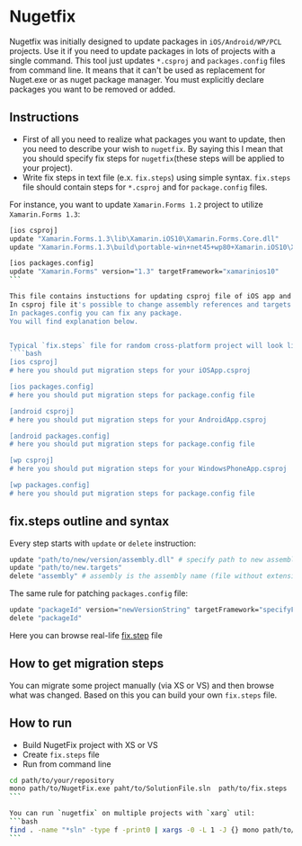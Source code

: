 Nugetfix
========
Nugetfix was initially designed to update packages in `iOS/Android/WP/PCL` projects. Use it if you need to update packages in lots of projects with a single command. This tool just updates `*.csproj` and `packages.config` files from command line. It means that it can't be used as replacement for Nuget.exe or as nuget package manager. You must explicitly declare packages you want to be removed or added.

Instructions
------------

* First of all you need to realize what packages you want to update, then you need to describe your wish to `nugetfix`. By saying this I mean that you should specify fix steps for `nugetfix`(these steps will be applied to your project).
* Write fix steps in text file (e.x. `fix.steps`) using simple syntax. `fix.steps` file should contain steps for `*.csproj` and for `package.config` files.

For instance, you want to update `Xamarin.Forms 1.2` project to utilize `Xamarin.Forms 1.3`:

````bash
[ios csproj]
update "Xamarin.Forms.1.3\lib\Xamarin.iOS10\Xamarin.Forms.Core.dll"
update "Xamarin.Forms.1.3\build\portable-win+net45+wp80+Xamarin.iOS10\Xamarin.Forms.targets"

[ios packages.config]
update "Xamarin.Forms" version="1.3" targetFramework="xamarinios10"
```

This file contains instuctions for updating csproj file of iOS app and instuctions for patching packages.config.
In csproj file it's possible to change assembly references and targets.
In packages.config you can fix any package.
You will find explanation below.


Typical `fix.steps` file for random cross-platform project will look like this:
````bash
[ios csproj]
# here you should put migration steps for your iOSApp.csproj

[ios packages.config]
# here you should put migration steps for package.config file

[android csproj]
# here you should put migration steps for your AndroidApp.csproj

[android packages.config]
# here you should put migration steps for package.config file

[wp csproj]
# here you should put migration steps for your WindowsPhoneApp.csproj

[wp packages.config]
# here you should put migration steps for package.config file
````

fix.steps outline and syntax
----------------
Every step starts with `update` or `delete` instruction:
```bash
update "path/to/new/version/assembly.dll" # specify path to new assembly version
update "path/to/new.targets"
delete "assembly" # assembly is the assembly name (file without extension)
```

The same rule for patching `packages.config` file:  
```bash
update "packageId" version="newVersionString" targetFramework="specifyFrameworkHere"  
delete "packageId"
```

Here you can browse real-life [fix.step](https://github.com/rzaitov/nugetfix/blob/master/NugetFix/fix.steps) file

How to get migration steps
--------------------------
You can migrate some project manually (via XS or VS) and then browse what was changed. Based on this you can build your own `fix.steps` file.

How to run
----------
* Build NugetFix project with XS or VS
* Create `fix.steps` file
* Run from command line
````bash
cd path/to/your/repository
mono path/to/NugetFix.exe paht/to/SolutionFile.sln  path/to/fix.steps
```

You can run `nugetfix` on multiple projects with `xarg` util:
```bash
find . -name "*sln" -type f -print0 | xargs -0 -L 1 -J {} mono path/to/Nuget.exe {} path/to/fix.steps
```
